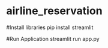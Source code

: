 # airline_reservation

#Install libraries
pip install streamlit

#Run Application
streamlit run app.py
